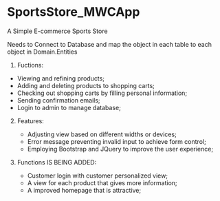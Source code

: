 # SportsStore_MWCApp
A Simple E-commerce Sports Store

Needs to Connect to Database and map the object in each table to each object in Domain.Entities

1. Fuctions:
  - Viewing and refining products;
  - Adding and deleting products to shopping carts;
  - Checking out shopping carts by filling personal information;
  - Sending confirmation emails;
  - Login to admin to manage database;
  
2. Features:
   - Adjusting view based on different widths or devices;
   - Error message preventing invalid input to achieve form control;
   - Employing Bootstrap and JQuery to improve the user experience;
  
3. Functions IS BEING ADDED:
    - Customer login with customer personalized view;
    - A view for each product that gives more information;
    - A improved homepage that is attractive;
   
